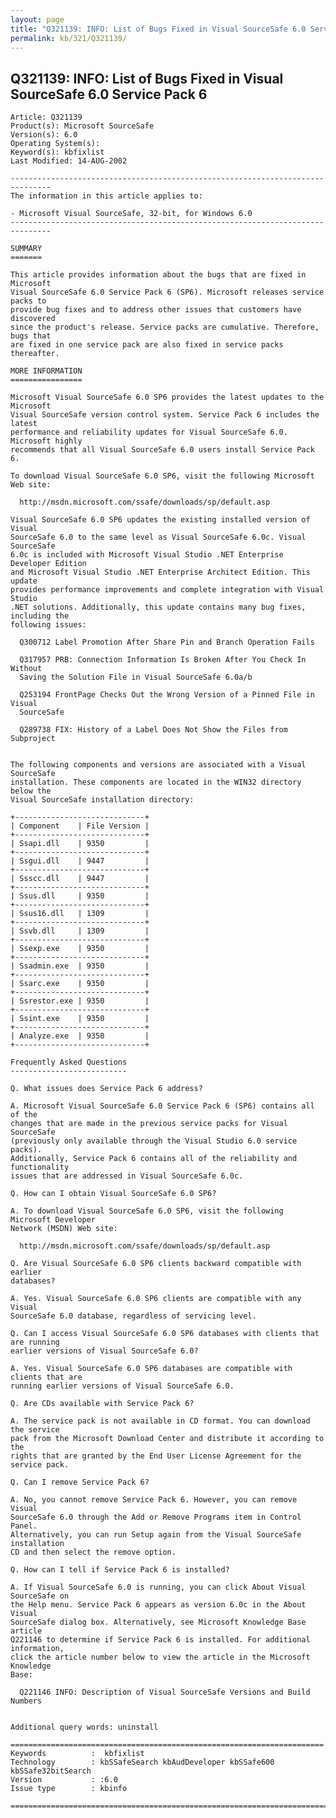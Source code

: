```yaml
---
layout: page
title: "Q321139: INFO: List of Bugs Fixed in Visual SourceSafe 6.0 Service Pack 6"
permalink: kb/321/Q321139/
---
```


## Q321139: INFO: List of Bugs Fixed in Visual SourceSafe 6.0 Service Pack 6

	Article: Q321139
	Product(s): Microsoft SourceSafe
	Version(s): 6.0
	Operating System(s): 
	Keyword(s): kbfixlist
	Last Modified: 14-AUG-2002
	
	-------------------------------------------------------------------------------
	The information in this article applies to:
	
	- Microsoft Visual SourceSafe, 32-bit, for Windows 6.0 
	-------------------------------------------------------------------------------
	
	SUMMARY
	=======
	
	This article provides information about the bugs that are fixed in Microsoft
	Visual SourceSafe 6.0 Service Pack 6 (SP6). Microsoft releases service packs to
	provide bug fixes and to address other issues that customers have discovered
	since the product's release. Service packs are cumulative. Therefore, bugs that
	are fixed in one service pack are also fixed in service packs thereafter.
	
	MORE INFORMATION
	================
	
	Microsoft Visual SourceSafe 6.0 SP6 provides the latest updates to the Microsoft
	Visual SourceSafe version control system. Service Pack 6 includes the latest
	performance and reliability updates for Visual SourceSafe 6.0. Microsoft highly
	recommends that all Visual SourceSafe 6.0 users install Service Pack 6.
	
	To download Visual SourceSafe 6.0 SP6, visit the following Microsoft Web site:
	
	  http://msdn.microsoft.com/ssafe/downloads/sp/default.asp
	
	Visual SourceSafe 6.0 SP6 updates the existing installed version of Visual
	SourceSafe 6.0 to the same level as Visual SourceSafe 6.0c. Visual SourceSafe
	6.0c is included with Microsoft Visual Studio .NET Enterprise Developer Edition
	and Microsoft Visual Studio .NET Enterprise Architect Edition. This update
	provides performance improvements and complete integration with Visual Studio
	.NET solutions. Additionally, this update contains many bug fixes, including the
	following issues:
	
	  Q300712 Label Promotion After Share Pin and Branch Operation Fails
	
	  Q317957 PRB: Connection Information Is Broken After You Check In Without
	  Saving the Solution File in Visual SourceSafe 6.0a/b
	
	  Q253194 FrontPage Checks Out the Wrong Version of a Pinned File in Visual
	  SourceSafe
	
	  Q289738 FIX: History of a Label Does Not Show the Files from Subproject
	
	
	The following components and versions are associated with a Visual SourceSafe
	installation. These components are located in the WIN32 directory below the
	Visual SourceSafe installation directory:
	
	+-----------------------------+
	| Component    | File Version | 
	+-----------------------------+
	| Ssapi.dll    | 9350         | 
	+-----------------------------+
	| Ssgui.dll    | 9447         | 
	+-----------------------------+
	| Ssscc.dll    | 9447         | 
	+-----------------------------+
	| Ssus.dll     | 9350         | 
	+-----------------------------+
	| Ssus16.dll   | 1309         | 
	+-----------------------------+
	| Ssvb.dll     | 1309         | 
	+-----------------------------+
	| Ssexp.exe    | 9350         | 
	+-----------------------------+
	| Ssadmin.exe  | 9350         | 
	+-----------------------------+
	| Ssarc.exe    | 9350         | 
	+-----------------------------+
	| Ssrestor.exe | 9350         | 
	+-----------------------------+
	| Ssint.exe    | 9350         | 
	+-----------------------------+
	| Analyze.exe  | 9350         | 
	+-----------------------------+
	
	Frequently Asked Questions
	--------------------------
	
	Q. What issues does Service Pack 6 address?
	
	A. Microsoft Visual SourceSafe 6.0 Service Pack 6 (SP6) contains all of the
	changes that are made in the previous service packs for Visual SourceSafe
	(previously only available through the Visual Studio 6.0 service packs).
	Additionally, Service Pack 6 contains all of the reliability and functionality
	issues that are addressed in Visual SourceSafe 6.0c.
	
	Q. How can I obtain Visual SourceSafe 6.0 SP6?
	
	A. To download Visual SourceSafe 6.0 SP6, visit the following Microsoft Developer
	Network (MSDN) Web site:
	
	  http://msdn.microsoft.com/ssafe/downloads/sp/default.asp
	
	Q. Are Visual SourceSafe 6.0 SP6 clients backward compatible with earlier
	databases?
	
	A. Yes. Visual SourceSafe 6.0 SP6 clients are compatible with any Visual
	SourceSafe 6.0 database, regardless of servicing level.
	
	Q. Can I access Visual SourceSafe 6.0 SP6 databases with clients that are running
	earlier versions of Visual SourceSafe 6.0?
	
	A. Yes. Visual SourceSafe 6.0 SP6 databases are compatible with clients that are
	running earlier versions of Visual SourceSafe 6.0.
	
	Q. Are CDs available with Service Pack 6?
	
	A. The service pack is not available in CD format. You can download the service
	pack from the Microsoft Download Center and distribute it according to the
	rights that are granted by the End User License Agreement for the service pack.
	
	Q. Can I remove Service Pack 6?
	
	A. No, you cannot remove Service Pack 6. However, you can remove Visual
	SourceSafe 6.0 through the Add or Remove Programs item in Control Panel.
	Alternatively, you can run Setup again from the Visual SourceSafe installation
	CD and then select the remove option.
	
	Q. How can I tell if Service Pack 6 is installed?
	
	A. If Visual SourceSafe 6.0 is running, you can click About Visual SourceSafe on
	the Help menu. Service Pack 6 appears as version 6.0c in the About Visual
	SourceSafe dialog box. Alternatively, see Microsoft Knowledge Base article
	Q221146 to determine if Service Pack 6 is installed. For additional information,
	click the article number below to view the article in the Microsoft Knowledge
	Base:
	
	  Q221146 INFO: Description of Visual SourceSafe Versions and Build Numbers
	
	
	Additional query words: uninstall
	
	======================================================================
	Keywords          :  kbfixlist
	Technology        : kbSSafeSearch kbAudDeveloper kbSSafe600 kbSSafe32bitSearch
	Version           : :6.0
	Issue type        : kbinfo
	
	=============================================================================
	
